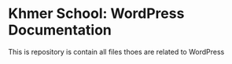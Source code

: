 Khmer School: WordPress Documentation
=========

This is repository is contain all files thoes are related to WordPress
